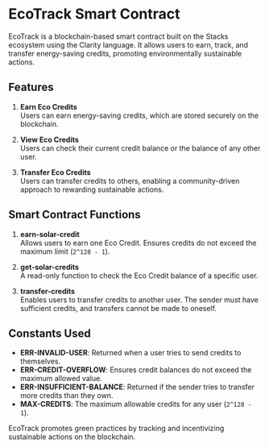 # EcoTrack Smart Contract

EcoTrack is a blockchain-based smart contract built on the Stacks ecosystem using the Clarity language. It allows users to earn, track, and transfer energy-saving credits, promoting environmentally sustainable actions.

## Features

1. **Earn Eco Credits**  
   Users can earn energy-saving credits, which are stored securely on the blockchain.

2. **View Eco Credits**  
   Users can check their current credit balance or the balance of any other user.

3. **Transfer Eco Credits**  
   Users can transfer credits to others, enabling a community-driven approach to rewarding sustainable actions.

## Smart Contract Functions

1. **earn-solar-credit**  
   Allows users to earn one Eco Credit. Ensures credits do not exceed the maximum limit (`2^128 - 1`).

2. **get-solar-credits**  
   A read-only function to check the Eco Credit balance of a specific user.

3. **transfer-credits**  
   Enables users to transfer credits to another user. The sender must have sufficient credits, and transfers cannot be made to oneself.

## Constants Used

- **ERR-INVALID-USER**: Returned when a user tries to send credits to themselves.
- **ERR-CREDIT-OVERFLOW**: Ensures credit balances do not exceed the maximum allowed value.
- **ERR-INSUFFICIENT-BALANCE**: Returned if the sender tries to transfer more credits than they own.
- **MAX-CREDITS**: The maximum allowable credits for any user (`2^128 - 1`).

EcoTrack promotes green practices by tracking and incentivizing sustainable actions on the blockchain. 
